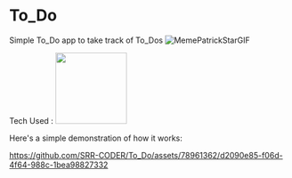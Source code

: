 # To_Do
Simple To_Do app to take track of To_Dos 
![MemePatrickStarGIF](https://github.com/SRR-CODER/To_Do/assets/78961362/6e189d24-7321-4363-93ec-4a4a382d0c60)

Tech Used : <img src="https://www.google.com/url?sa=i&url=https%3A%2F%2Fmedium.com%2Fjavarevisited%2Fhow-to-learn-mern-stack-from-scratch-1784618eaffa&psig=AOvVaw2PGyDXPWP-HODj-t4ItOTj&ust=1690393924647000&source=images&cd=vfe&opi=89978449&ved=0CA4QjRxqFwoTCODSmp22qoADFQAAAAAdAAAAABAR" width="128"/>

Here's a simple demonstration of how it works:


https://github.com/SRR-CODER/To_Do/assets/78961362/d2090e85-f06d-4f64-988c-1bea98827332



